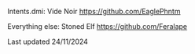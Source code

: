 Intents.dmi:
Vide Noir https://github.com/EaglePhntm

Everything else:
Stoned Elf https://github.com/Feralape

Last updated
24/11/2024
